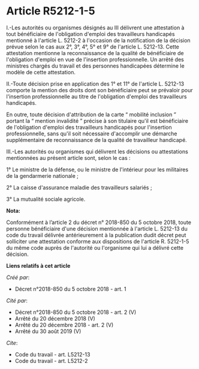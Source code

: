 # Article R5212-1-5

I.-Les autorités ou organismes désignés au III délivrent une attestation à tout bénéficiaire de l'obligation d'emploi des
travailleurs handicapés mentionné à l'article L. 5212-2 à l'occasion de la notification de la décision prévue selon le cas
aux 2°, 3°, 4°, 5° et 9° de l'article L. 5212-13. Cette attestation mentionne la reconnaissance de la qualité de bénéficiaire
de l'obligation d'emploi en vue de l'insertion professionnelle. Un arrêté des ministres chargés du travail et des personnes
handicapées détermine le modèle de cette attestation. 

II.-Toute décision prise en application des 1° et 11° de l'article L. 5212-13 comporte la mention des droits dont son
bénéficiaire peut se prévaloir pour l'insertion professionnelle au titre de l'obligation d'emploi des travailleurs
handicapés. 

En outre, toute décision d'attribution de la carte “ mobilité inclusion ” portant la “ mention invalidité ” précise à son
titulaire qu'il est bénéficiaire de l'obligation d'emploi des travailleurs handicapés pour l'insertion professionnelle, sans
qu'il soit nécessaire d'accomplir une démarche supplémentaire de reconnaissance de la qualité de travailleur handicapé. 

III.-Les autorités ou organismes qui délivrent les décisions ou attestations mentionnées au présent article sont, selon le
cas : 

1° Le ministre de la défense, ou le ministre de l'intérieur pour les militaires de la gendarmerie nationale ; 

2° La caisse d'assurance maladie des travailleurs salariés ; 

3° La mutualité sociale agricole.

**Nota:**

Conformément à l’article 2 du décret n° 2018-850 du 5 octobre 2018, toute personne bénéficiaire d'une décision mentionnée à
l'article L. 5212-13 du code du travail délivrée antérieurement à la publication dudit décret peut solliciter une attestation
conforme aux dispositions de l'article R. 5212-1-5 du même code auprès de l'autorité ou l'organisme qui lui a délivré cette
décision.

**Liens relatifs à cet article**

_Créé par_:

  - Décret n°2018-850 du 5 octobre 2018 - art. 1

_Cité par_:

  - Décret n°2018-850 du 5 octobre 2018 - art. 2 (V)
  - Arrêté du 20 décembre 2018 (V)
  - Arrêté du 20 décembre 2018 - art. 2 (V)
  - Arrêté du 30 août 2019 (V)

_Cite_:

  - Code du travail - art. L5212-13
  - Code du travail - art. L5212-2
